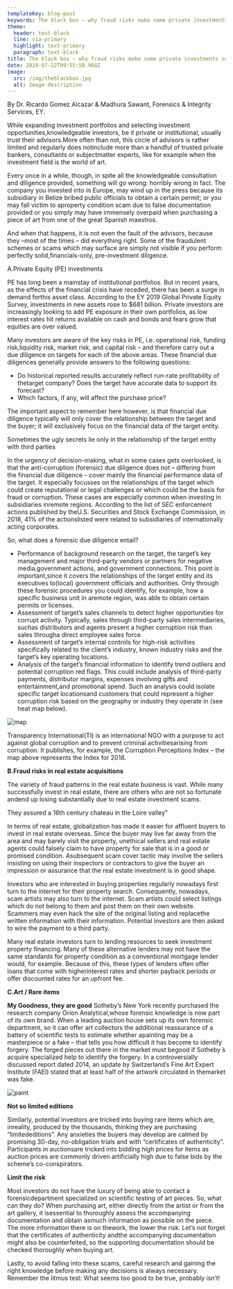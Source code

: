 ```yaml
---
templateKey: blog-post
keywords: The black box – why fraud risks make some private investments so dangerous
theme:
  header: text-black
  line: via-primary
  highlight: text-primary
  paragraph: text-black
title: The black box – why fraud risks make some private investments so dangerous
date: 2019-07-22T09:55:50.968Z
image:
  src: /img/theblackbox.jpg
  alt: Image description
---
```

By Dr. Ricardo Gomez Alcazar & Madhura Sawant, Forensics & Integrity Services, EY.

While expanding investment portfolios and selecting investment opportunities,knowledgeable investors, be it private or institutional, usually trust their advisors.More often than not, this circle of advisors is rather limited and regularly does notinclude more than a handful of trusted private bankers, consultants or subjectmatter experts, like for example when the investment field is the world of art.

Every once in a while, though, in spite all the knowledgeable consultation and diligence provided, something will go wrong: horribly wrong in fact. The company you invested into in Europe, may wind up in the press because its subsidiary in Belize bribed public officials to obtain a certain permit; or you may fall victim to aproperty condition scam due to false documentation provided or you simply may have immensely overpaid when purchasing a piece of art from one of the great Spanish maestros.

And when that happens, it is not even the fault of the advisors, because they –most of the times – did everything right. Some of the fraudulent schemes or scams which may surface are simply not visible if you perform perfectly solid,financials-only, pre-investment diligence.

A.Private Equity (PE) investments

PE has long been a mainstay of institutional portfolios. But in recent years, as the effects of the financial crisis have receded, there has been a surge in demand forthis asset class. According to the EY 2019 Global Private Equity Survey, investments in new assets rose to $681 billion. Private investors are increasingly looking to add PE exposure in their own portfolios, as low interest rates hit returns available on cash and bonds and fears grow that equities are over valued.

Many investors are aware of the key risks in PE, i.e. operational risk, funding risk,liquidity risk, market risk, and capital risk – and therefore carry out a due diligence on targets for each of the above areas. These financial due diligences generally provide answers to the following questions:

* Do historical reported results accurately reflect run-rate profitability of thetarget company? Does the target have accurate data to support its forecast?
* Which factors, if any, will affect the purchase price?

The important aspect to remember here however, is that financial due diligence typically will only cover the relationship between the target and the buyer; it will exclusively focus on the financial data of the target entity.

Sometimes the ugly secrets lie only in the relationship of the target entity with third parties

In the urgency of decision-making, what in some cases gets overlooked, is that the anti-corruption (forensic) due diligence does not – differing from the financial due diligence – cover mainly the financial performance data of the target. It especially focusses on the relationships of the target which could create reputational or legal challenges or which could be the basis for fraud or corruption. These cases are especially common when investing in subsidiaries inremote regions. According to the list of SEC enforcement actions published by theU.S. Securities and Stock Exchange Commission, in 2018, 41% of the actionslisted were related to subsidiaries of internationally acting corporates.

So, what does a forensic due diligence entail?

* Performance of background research on the target, the target’s key management and major third-party vendors or partners for negative media,government actions, and government connections. This point is important,since it covers the relationships of the target entity and its executives to(local) government officials and authorities. Only through these forensic procedures you could identify, for example, how a specific business unit in aremote region, was able to obtain certain permits or licenses.
* Assessment of target’s sales channels to detect higher opportunities for corrupt activity. Typically, sales through third-party sales intermediaries, suchas distributors and agents present a higher corruption risk than sales througha direct employee sales force.
* Assessment of target’s internal controls for high-risk activities specifically related to the client’s industry, known industry risks and the target’s key operating locations.
* Analysis of the target’s financial information to identify trend outliers and potential corruption red flags. This could include analysis of third-party payments, distributor margins, expenses involving gifts and entertainment,and promotional spend. Such an analysis could isolate specific target locationsand customers that could represent a higher corruption risk based on the geography or industry they operate in (see heat map below).

![map](/img/map.jpg)

Transparency International(TI) is an international NGO with a purpose to act against global corruption and to prevent criminal activitiesarising from corruption. It publishes, for example, the Corruption Perceptions Index – the map above represents the Index for 2018.

**B.Fraud risks in real estate acquisitions**

The variety of fraud patterns in the real estate business is vast. While many successfully invest in real estate, there are others who are not so fortunate andend up losing substantially due to real estate investment scams.

They assured a 16th century chateau in the Loire valley”

In terms of real estate, globalization has made it easier for affluent buyers to invest in real estate overseas. Since the buyer may live far away from the area and may barely visit the property, unethical sellers and real estate agents could falsely claim to have property for sale that is in a good or promised condition. Asubsequent scam cover tactic may involve the sellers insisting on using their inspectors or contractors to give the buyer an impression or assurance that the real estate investment is in good shape.

Investors who are interested in buying properties regularly nowadays first turn to the internet for their property search. Consequently, nowadays, scam artists may also turn to the internet. Scam artists could select listings which do not belong to them and post them on their own website. Scammers may even hack the site of the original listing and replacethe written information with their information. Potential investors are then asked to wire the payment to a third party.

Many real estate investors turn to lending resources to seek investment property financing. Many of these alternative lenders may not have the same standards for property condition as a conventional mortgage lender would, for example. Because of this, these types of lenders often offer loans that come with higherinterest rates and shorter payback periods or offer discounted rates for an upfront fee.

**C.Art / Rare items**

**My Goodness, they are good** Sotheby’s New York recently purchased the research company Orion Analytical,whose forensic knowledge is now part of its own brand. When a leading auction house sets up its own forensic department, so it can offer art collectors the additional reassurance of a battery of scientific tests to estimate whether apainting may be a masterpiece or a fake – that tells you how difficult it has become to identify forgery. The forged pieces out there in the market must begood if Sotheby ́s acquire specialized help to identify the forgery. In a controversially discussed report dated 2014, an update by Switzerland’s Fine Art Expert Institute (FAEI) stated that at least half of the artwork circulated in themarket was fake.

![paint](/img/paint.jpg)

**Not so limited editions**

Similarly, potential investors are tricked into buying rare items which are, inreality, produced by the thousands, thinking they are purchasing “limitededitions”. Any anxieties the buyers may develop are calmed by promising 30-day, no-obligation trials and with “certificates of authenticity”. Participants in auctionsare tricked into bidding high prices for items as auction prices are commonly driven artificially high due to false bids by the scheme’s co-conspirators.

**Limit the risk**

Most investors do not have the luxury of being able to contact a forensicdepartment specialized on scientific testing of art pieces. So, what can they do? When purchasing art, either directly from the artist or from the art gallery, it isessential to thoroughly assess the accompanying documentation and obtain asmuch information as possible on the piece. The more information there is on thework, the lower the risk. Let’s not forget that the certificates of authenticity andthe accompanying documentation might also be counterfeited, so the supporting documentation should be checked thoroughly when buying art.

Lastly, to avoid falling into these scams, careful research and gaining the right knowledge before making any decisions is always necessary. Remember the litmus test: What seems too good to be true, probably isn’t!
